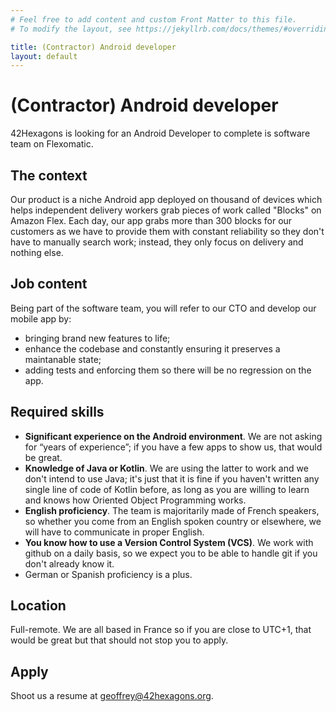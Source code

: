 ```yaml
---
# Feel free to add content and custom Front Matter to this file.
# To modify the layout, see https://jekyllrb.com/docs/themes/#overriding-theme-defaults

title: (Contractor) Android developer
layout: default
---
```


# (Contractor) Android developer

42Hexagons is looking for an Android Developer to complete is software team on
Flexomatic.

## The context

Our product is a niche Android app deployed on thousand of devices which helps
independent delivery workers grab pieces of work called "Blocks" on Amazon
Flex. Each day, our app grabs more than 300 blocks for our customers as we
have to provide them with constant reliability so they don't have to manually
search work; instead, they only focus on delivery and nothing else.

## Job content

Being part of the software team, you will refer to our CTO and develop our
mobile app by:

- bringing brand new features to life;
- enhance the codebase and constantly ensuring it preserves a maintanable state;
- adding tests and enforcing them so there will be no regression on the app.


## Required skills

- **Significant experience on the Android environment**. We are not asking for
“years of experience”; if you have a few apps to show us, that would be great.
- **Knowledge of Java or Kotlin**. We are using the latter to work and we don't
intend to use Java; it's just that it is fine if you haven't written any single
line of code of Kotlin before, as long as you are willing to learn and knows
how Oriented Object Programming works.
- **English proficiency**. The team is majoritarily made of French speakers, so
whether you come from an English spoken country or elsewhere, we will have to
communicate in proper English.
- **You know how to use a Version Control System (VCS)**. We work with github
on a daily basis, so we expect you to be able to handle git if you don't already
know it.
- German or Spanish proficiency is a plus.

## Location

Full-remote. We are all based in France so if you are close to UTC+1, that
would be great but that should not stop you to apply.

## Apply

Shoot us a resume at geoffrey@42hexagons.org.